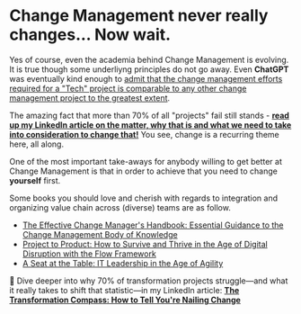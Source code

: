 # Change Management never really changes... Now wait.

Yes of course, even the academia behind Change Management is evolving. It is true though some underliyng principles do not go away. Even **ChatGPT** was eventually kind enough to [admit that the change management efforts required for a "Tech" project is comparable to any other change management project to the greatest extent](https://www.linkedin.com/posts/mbrueckner_chatgpt-on-change-management-and-why-do-not-activity-7028610804652371968-3gok).

The amazing fact that more than 70% of all "projects" fail still stands - **[read up my LinkedIn article on the matter, why that is and what we need to take into consideration to change that!](https://www.linkedin.com/pulse/transformation-compass-how-tell-youre-nailing-mohammed-brueckner)**
You see, change is a recurring theme here, all along.

One of the most important take-aways for anybody willing to get better at Change Management is that in order to achieve that you need to change **yourself** first.

Some books you should love and cherish with regards to integration and organizing value chain across (diverse) teams are as follow.

* [The Effective Change Manager's Handbook: Essential Guidance to the Change Management Body of Knowledge](https://amzn.to/3YTHj2W)
* [Project to Product: How to Survive and Thrive in the Age of Digital Disruption with the Flow Framework](https://amzn.to/3XDvTz7)
* [A Seat at the Table: IT Leadership in the Age of Agility](https://amzn.to/3lLz0I8)

📌 Dive deeper into why 70% of transformation projects struggle—and what it really takes to shift that statistic—in my LinkedIn article: [**The Transformation Compass: How to Tell You're Nailing Change**](https://www.linkedin.com/pulse/transformation-compass-how-tell-youre-nailing-mohammed-brueckner)

